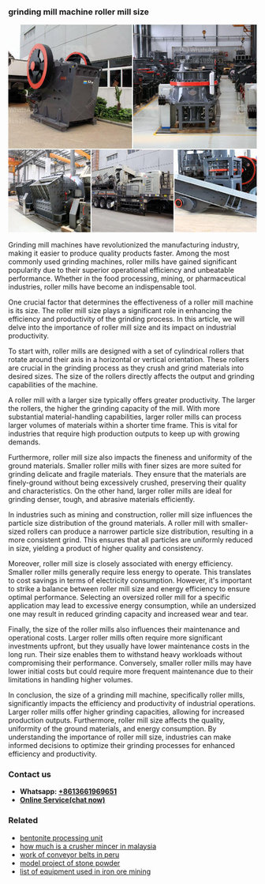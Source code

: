 <h3>grinding mill machine roller mill size</h3><img src='1708332856.jpg' alt=''><p>Grinding mill machines have revolutionized the manufacturing industry, making it easier to produce quality products faster. Among the most commonly used grinding machines, roller mills have gained significant popularity due to their superior operational efficiency and unbeatable performance. Whether in the food processing, mining, or pharmaceutical industries, roller mills have become an indispensable tool.</p><p>One crucial factor that determines the effectiveness of a roller mill machine is its size. The roller mill size plays a significant role in enhancing the efficiency and productivity of the grinding process. In this article, we will delve into the importance of roller mill size and its impact on industrial productivity.</p><p>To start with, roller mills are designed with a set of cylindrical rollers that rotate around their axis in a horizontal or vertical orientation. These rollers are crucial in the grinding process as they crush and grind materials into desired sizes. The size of the rollers directly affects the output and grinding capabilities of the machine.</p><p>A roller mill with a larger size typically offers greater productivity. The larger the rollers, the higher the grinding capacity of the mill. With more substantial material-handling capabilities, larger roller mills can process larger volumes of materials within a shorter time frame. This is vital for industries that require high production outputs to keep up with growing demands.</p><p>Furthermore, roller mill size also impacts the fineness and uniformity of the ground materials. Smaller roller mills with finer sizes are more suited for grinding delicate and fragile materials. They ensure that the materials are finely-ground without being excessively crushed, preserving their quality and characteristics. On the other hand, larger roller mills are ideal for grinding denser, tough, and abrasive materials efficiently.</p><p>In industries such as mining and construction, roller mill size influences the particle size distribution of the ground materials. A roller mill with smaller-sized rollers can produce a narrower particle size distribution, resulting in a more consistent grind. This ensures that all particles are uniformly reduced in size, yielding a product of higher quality and consistency.</p><p>Moreover, roller mill size is closely associated with energy efficiency. Smaller roller mills generally require less energy to operate. This translates to cost savings in terms of electricity consumption. However, it's important to strike a balance between roller mill size and energy efficiency to ensure optimal performance. Selecting an oversized roller mill for a specific application may lead to excessive energy consumption, while an undersized one may result in reduced grinding capacity and increased wear and tear.</p><p>Finally, the size of the roller mills also influences their maintenance and operational costs. Larger roller mills often require more significant investments upfront, but they usually have lower maintenance costs in the long run. Their size enables them to withstand heavy workloads without compromising their performance. Conversely, smaller roller mills may have lower initial costs but could require more frequent maintenance due to their limitations in handling higher volumes.</p><p>In conclusion, the size of a grinding mill machine, specifically roller mills, significantly impacts the efficiency and productivity of industrial operations. Larger roller mills offer higher grinding capacities, allowing for increased production outputs. Furthermore, roller mill size affects the quality, uniformity of the ground materials, and energy consumption. By understanding the importance of roller mill size, industries can make informed decisions to optimize their grinding processes for enhanced efficiency and productivity.</p><h3>Contact us</h3><ul><li><strong>Whatsapp:&nbsp;<a href="https://wa.me/8613661969651">+8613661969651</a></strong></li><li><a href="https://swt.shibang-china.com/?git&amp;zhl&amp;grinding mill machine roller mill size"><strong>Online Service(chat now)</strong></a></li></ul><h3>Related</h3><ul><li><a href='bentonite processing unit.md'>bentonite processing unit</a></li><li><a href='how much is a crusher mincer in malaysia.md'>how much is a crusher mincer in malaysia</a></li><li><a href='work of conveyor belts in peru.md'>work of conveyor belts in peru</a></li><li><a href='model project of stone powder.md'>model project of stone powder</a></li><li><a href='list of equipment used in iron ore mining.md'>list of equipment used in iron ore mining</a></li></ul>